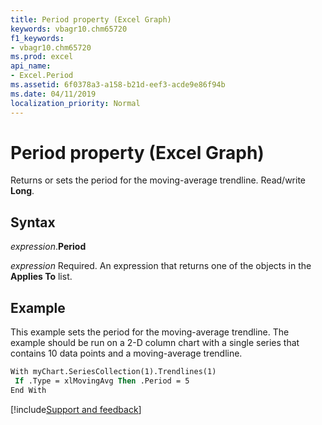 ```yaml
---
title: Period property (Excel Graph)
keywords: vbagr10.chm65720
f1_keywords:
- vbagr10.chm65720
ms.prod: excel
api_name:
- Excel.Period
ms.assetid: 6f0378a3-a158-b21d-eef3-acde9e86f94b
ms.date: 04/11/2019
localization_priority: Normal
---
```



# Period property (Excel Graph)

Returns or sets the period for the moving-average trendline. Read/write **Long**.

## Syntax

_expression_.**Period**

_expression_ Required. An expression that returns one of the objects in the **Applies To** list.

## Example

This example sets the period for the moving-average trendline. The example should be run on a 2-D column chart with a single series that contains 10 data points and a moving-average trendline.

```vb
With myChart.SeriesCollection(1).Trendlines(1) 
 If .Type = xlMovingAvg Then .Period = 5 
End With
```

[!include[Support and feedback](~/includes/feedback-boilerplate.md)]